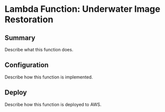 # Lambda Function: Underwater Image Restoration

## Summary
Describe what this function does.

## Configuration
Describe how this function is implemented.

## Deploy
Describe how this function is deployed to AWS.